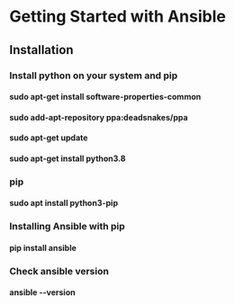 # Getting Started with Ansible

## Installation

### Install python on your system and pip

#### sudo apt-get install software-properties-common
#### sudo add-apt-repository ppa:deadsnakes/ppa
#### sudo apt-get update
#### sudo apt-get install python3.8

### pip

#### sudo apt install python3-pip

### Installing Ansible with pip
#### pip install ansible 

### Check ansible version 

#### ansible --version



